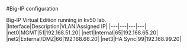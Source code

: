 #Big-IP configuration 

Big-IP Virtual Edition running in kv50 lab.
|Interface|Description|VLAN|Assigned IP|
|---|---|---|---|
|net0|MGMT|51|192.168.51.20|
|net1|Internal|65|192.168.65.20|
|net2|External/DMZ|66|192.168.66.20|
|net3|HA Sync|99|192.168.99.20|
